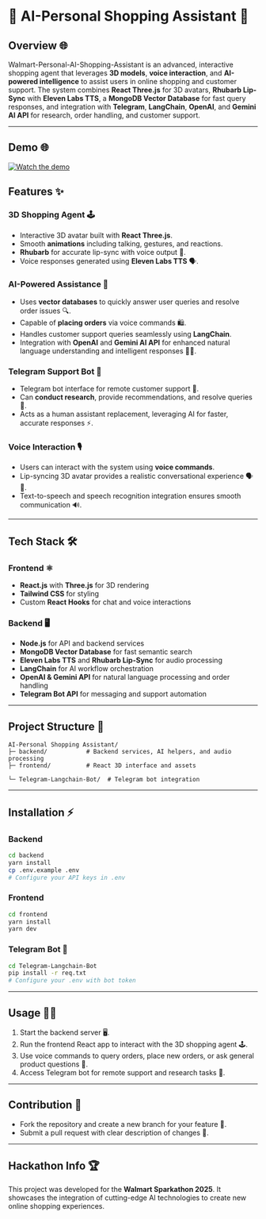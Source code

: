 # 🛒 AI-Personal Shopping Assistant 🤖

## Overview 🌐

Walmart-Personal-AI-Shopping-Assistant is an advanced, interactive shopping agent that leverages **3D models**, **voice interaction**, and **AI-powered intelligence** to assist users in online shopping and customer support. The system combines **React Three.js** for 3D avatars, **Rhubarb Lip-Sync** with **Eleven Labs TTS**, a **MongoDB Vector Database** for fast query responses, and integration with **Telegram**, **LangChain**, **OpenAI**, and **Gemini AI API** for research, order handling, and customer support.

---

## Demo 🌐
[![Watch the demo](https://img.youtube.com/vi/3WptJIvEloA/hqdefault.jpg)](https://youtu.be/3WptJIvEloA)

## Features ✨

### 3D Shopping Agent 🕹️

* Interactive 3D avatar built with **React Three.js**.
* Smooth **animations** including talking, gestures, and reactions.
* **Rhubarb** for accurate lip-sync with voice output 🎤.
* Voice responses generated using **Eleven Labs TTS** 🗣️.

### AI-Powered Assistance 🧠

* Uses **vector databases** to quickly answer user queries and resolve order issues 🔍.
* Capable of **placing orders** via voice commands 🛍️.
* Handles customer support queries seamlessly using **LangChain**.
* Integration with **OpenAI** and **Gemini AI API** for enhanced natural language understanding and intelligent responses 🤖💡.

### Telegram Support Bot 📱

* Telegram bot interface for remote customer support 💬.
* Can **conduct research**, provide recommendations, and resolve queries 📝.
* Acts as a human assistant replacement, leveraging AI for faster, accurate responses ⚡.

### Voice Interaction 🎙️

* Users can interact with the system using **voice commands**.
* Lip-syncing 3D avatar provides a realistic conversational experience 🗣️👄.
* Text-to-speech and speech recognition integration ensures smooth communication 🔊.

---

## Tech Stack 🛠️

### Frontend ⚛️

* **React.js** with **Three.js** for 3D rendering
* **Tailwind CSS** for styling
* Custom **React Hooks** for chat and voice interactions

### Backend 🖥️

* **Node.js** for API and backend services
* **MongoDB Vector Database** for fast semantic search
* **Eleven Labs TTS** and **Rhubarb Lip-Sync** for audio processing
* **LangChain** for AI workflow orchestration
* **OpenAI & Gemini API** for natural language processing and order handling
* **Telegram Bot API** for messaging and support automation

---

## Project Structure 📂

```
AI-Personal Shopping Assistant/
├─ backend/           # Backend services, AI helpers, and audio processing
├─ frontend/          # React 3D interface and assets

└─ Telegram-Langchain-Bot/  # Telegram bot integration
```

---

## Installation ⚡

### Backend

```bash
cd backend
yarn install
cp .env.example .env
# Configure your API keys in .env
```

### Frontend

```bash
cd frontend
yarn install
yarn dev
```

### Telegram Bot 🤖

```bash
cd Telegram-Langchain-Bot
pip install -r req.txt
# Configure your .env with bot token
```

---

## Usage 🏃‍♂️

1. Start the backend server 🖥️.
2. Run the frontend React app to interact with the 3D shopping agent 🕹️.
3. Use voice commands to query orders, place new orders, or ask general product questions 🎤.
4. Access Telegram bot for remote support and research tasks 📱.

---

## Contribution 🤝

* Fork the repository and create a new branch for your feature 🌿.
* Submit a pull request with clear description of changes 📝.

---

## Hackathon Info 🏆
This project was developed for the **Walmart Sparkathon 2025**. It showcases the integration of cutting-edge AI technologies to create new online shopping experiences.

